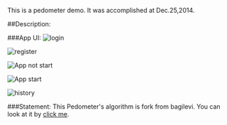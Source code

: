 
This is a pedometer demo. It was accomplished at Dec.25,2014.

##Description:

###App UI:
![login](/image/login.jpg)

![register](/image/register.jpg)

![App not start](/image/not_start.png)

![App start](/image/start.png)

![history](/image/history.png)

###Statement:
This Pedometer's algorithm is fork from bagilevi. You can look at it by [click me](https://github.com/bagilevi/android-pedometer).

